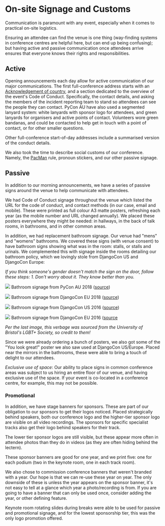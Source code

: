 # On-site Signage and Customs

Communication is paramount with any event, especially when it comes to practical on-site logistics. 

Ensuring an attendee can find the venue is one thing (way-finding systems in conference centres are helpful here, but can end up being confusing); but having active and passive communication once attendees arrive ensures that everyone knows their rights and responsibilities. 


## Active

Opening announcements each day allow for active communication of our major communications. The first full-conference address starts with an [Acknowledgement of country](https://en.wikipedia.org/wiki/Welcome_to_Country#Acknowledgement_of_country), and a section dedicated to the overview of the event's Code of Conduct. Specifically, the contact details, and asking the members of the incident reporting team to stand so attendees can see the people they can contact. PyCon AU have also used a segmented lanyard system: white lanyards with sponsor logo for attendees, and green lanyards for organisers and active points of contact. Volunteers wore green bandanas, and could be contacted to help get in touch with a point of contact, or for other smaller questions. 

Other full-conference start-of-day addresses include a summarised version of the conduct details. 

We also took the time to describe social customs of our conference. Namely, the [PacMan](https://www.ericholscher.com/blog/2017/aug/2/pacman-rule-conferences/) rule, pronoun stickers, and our other passive signage. 


## Passive

In addition to our morning announcements, we have a series of passive signs around the venue to help communicate with attendees. 

We had Code of Conduct signage throughout the venue which listed the URL for the code of conduct, and contact methods (in our case, email and mobile). These were printed as full colour A3 matte posters, refreshing each year (as the mobile number and URL changed annually). We placed these posters everywhere they might be needed: in hallways, in the back of talk rooms, in bathrooms, and in other common areas. 

In addition, we had replacement bathroom signage. Our venue had "mens" and "womens" bathrooms. We covered these signs (with venue consent) to have bathroom signs showing what was in the room: stalls, or stalls and urinals. We complemented this with signage inside the rooms detailing our bathroom policy, which we lovingly stole from DjangoCon US and DjangoCon Europe: 

_If you think someone's gender doesn't match the sign on the door, follow these steps: 1. Don't worry about it. They know better than you._ 

![](images/sign_bathroom_pyconau.jpg)
Bathroom signage from PyCon AU 2018 ([source](https://twitter.com/liamosaur/status/1032792530893434880))

![](images/sign_bathroom_dceu18.jpg)
Bathroom signage from DjangoCon EU 2018 ([source](https://twitter.com/jmayer/status/999198253198594048))

![](images/sign_bathroom_dcus16.jpg)
Bathroom signage from DjangoCon US 2016 ([source](https://medium.com/@saronyitbarek/that-time-i-went-to-djangocon-and-fell-in-love-with-the-community-2cec0383c85b))

![](images/sign_bathroom_dceu16.jpg)
Bathroom signage from DjangoCon EU 2016 ([source](https://blog.sendecka.me/post/142478065688/djangocon-empathy-duty)

*Per the last image, this verbage was sourced from the University of Bristol's LGBT+ Society, so credit to them!*

Since we were already ordering a bunch of posters, we also got some of the "You look great!" poster we also saw used at DjangoCon US/Europe. Placed near the mirrors in the bathrooms, these were able to bring a touch of delight to our attendees. 

_Exclusive use of space_: Our ability to place signs in common conference areas was subject to us hiring an entire floor of our venue, and having exclusive use of the space. If your event is co-located in a conference centre, for example, this may not be possible. 


### Promotional

In addition, we have stage banners for sponsors. These are part of our obligation to our sponsors to get their logos noticed. Placed strategically behind speakers, both our conference logo and the higher-tier sponsor logo are visible on all video recordings. The sponsors for specific specialist tracks also get their logo behind speakers for their track. 

The lower tier sponsor logos are still visible, but these appear more often in attendee photos than they do in videos (as they are often hiding behind the lectern). 

These sponsor banners are good for one year, and we print five: one for each podium (two in the keynote room, one in each track room).

We also chose to commission conference banners that weren't branded with a year. Our hope is that we can re-use these year on year. The only downside of these is unless the year appears on the sponsor banner, it's not easy to tell at a glance which year a photo/recording is from. If you are going to have a banner that can only be used once, consider adding the year, or other defining feature. 

Keynote room rotating slides during breaks were able to be used for passive and promotional signage, and for the lowest sponsorship tier, this was the only logo promotion offered. 
